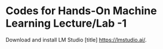 # Codes for Hands-On Machine Learning Lecture/Lab -1

Download and install LM Studio [title] https://lmstudio.ai/.
